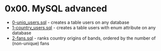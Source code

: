 # 0x00. MySQL advanced
- [0-uniq_users.sql](0-uniq_users.sql) - creates a table users on any database
- [1-country_users.sql](1-country_users.sql) - creates a table users with enum attribute on any database
- [2-fans.sql](2-fans.sql) - ranks country origins of bands, ordered by the number of (non-unique) fans